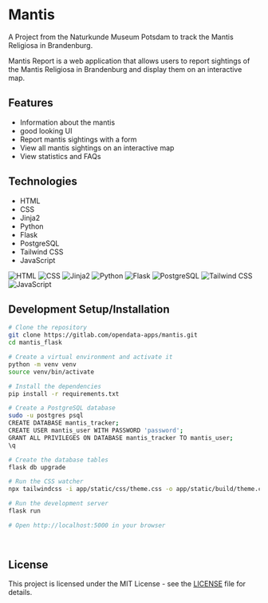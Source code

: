 # Mantis

A Project from the Naturkunde Museum Potsdam to track the Mantis Religiosa in Brandenburg.

Mantis Report is a web application that allows users to report sightings of the Mantis Religiosa in Brandenburg and display them on an interactive map.

## Features

- Information about the mantis
- good looking UI
- Report mantis sightings with a form
- View all mantis sightings on an interactive map
- View statistics and FAQs

## Technologies

- HTML
- CSS
- Jinja2
- Python
- Flask
- PostgreSQL
- Tailwind CSS
- JavaScript

![HTML](https://img.shields.io/badge/-HTML-000000?style=flat&logo=HTML5)
![CSS](https://img.shields.io/badge/-CSS-000000?style=flat&logo=CSS3&logoColor=1572B6)
![Jinja2](https://img.shields.io/badge/-Jinja2-000000?style=flat&logo=jinja)
![Python](https://img.shields.io/badge/-Python-000000?style=flat&logo=python)
![Flask](https://img.shields.io/badge/-Flask-000000?style=flat&logo=flask)
![PostgreSQL](https://img.shields.io/badge/-PostgreSQL-000000?style=flat&logo=postgresql)
![Tailwind CSS](https://img.shields.io/badge/-Tailwind%20CSS-000000?style=flat&logo=tailwind-css)
![JavaScript](https://img.shields.io/badge/-JavaScript-000000?style=flat&logo=javascript)


## Development Setup/Installation

```bash
# Clone the repository
git clone https://gitlab.com/opendata-apps/mantis.git
cd mantis_flask

# Create a virtual environment and activate it
python -m venv venv
source venv/bin/activate

# Install the dependencies
pip install -r requirements.txt

# Create a PostgreSQL database
sudo -u postgres psql
CREATE DATABASE mantis_tracker;
CREATE USER mantis_user WITH PASSWORD 'password';
GRANT ALL PRIVILEGES ON DATABASE mantis_tracker TO mantis_user;
\q

# Create the database tables
flask db upgrade

# Run the CSS watcher
npx tailwindcss -i app/static/css/theme.css -o app/static/build/theme.css --watch

# Run the development server
flask run

# Open http://localhost:5000 in your browser
 



```


## License

This project is licensed under the MIT License - see the [LICENSE](LICENSE) file for details.

